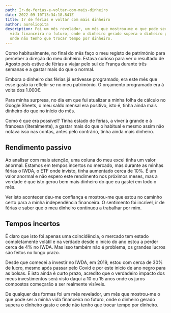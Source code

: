 ```yaml
---
path: Ir-de-ferias-e-voltar-com-mais-dinheiro
date: 2022-09-10T13:34:18.841Z
title: Ir de férias e voltar com mais dinheiro
author: aureliopita
description: Foi um mês revelador, um mês que mostrou-me o que pode ser a minha
  vida financeira no futuro, onde o dinheiro gerado supera o dinheiro gasto e
  onde não tenho que trocar tempo por dinheiro.
---
```

Como habitualmente, no final do mês faço o meu registo de património para perceber a direção do meu dinheiro. Estava curioso para ver o resultado de Agosto pois estive de férias a viajar pelo sul de França durante três semanas e a gastar mais do que o normal.

Embora o dinheiro das férias já estivesse programado, era este mês que esse gasto ia refletir-se no meu património. O orçamento programado era à volta dos 1.000€.

Para minha surpresa, no dia em que fui atualizar a minha folha de cálculo no Google Sheets, o meu saldo mensal era positivo, isto é, tinha ainda mais dinheiro do que no início do mês.

Como é que era possível? Tinha estado de férias, a viver à grande e à francesa (literalmente), a gastar mais do que o habitual e mesmo assim não notava isso nas contas, antes pelo contrário, tinha ainda mais dinheiro.

## Rendimento passivo

Ao analisar com mais atenção, uma coluna do meu excel tinha um valor anormal. Estamos em tempos incertos no mercado, mas durante as minhas férias o IWDA, o ETF onde invisto, tinha aumentado cerca de 10%. É um valor anormal e não espero este rendimento nos próximos meses, mas a verdade é que isto gerou bem mais dinheiro do que eu gastei em todo o mês.

Ver isto acontecer deu-me confiança e mostrou-me que estou no caminho certo para a minha independência financeira. O sentimento foi incrível, ir de férias e saber que o meu dinheiro continuou a trabalhar por mim.

## Tempos incertos

É claro que isto foi apenas uma coincidência, o mercado tem estado completamente volátil e na verdade desde o início do ano estou a perder cerca de 4% no IWDA. Mas isso também não é problema, os grandes lucros são feitos no longo prazo.

Desde que comecei a investir no IWDA, em 2019, estou com cerca de 30% de lucro, mesmo após passar pelo Covid e por este inicio de ano negro para as bolsas. E isto ainda é curto prazo, acredito que o verdadeiro impacto dos meus investimentos será visto daqui a 10 ou 15 anos onde os juros compostos começarão a ser realmente visíveis.

De qualquer das formas foi um mês revelador, um mês que mostrou-me o que pode ser a minha vida financeira no futuro, onde o dinheiro gerado supera o dinheiro gasto e onde não tenho que trocar tempo por dinheiro.